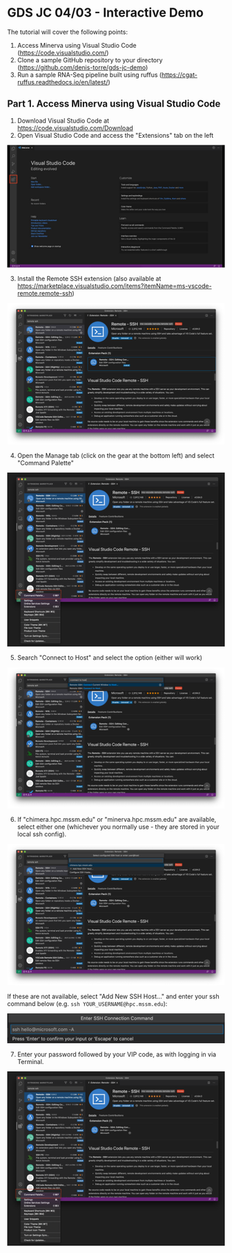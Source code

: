 # GDS JC 04/03 - Interactive Demo
The tutorial will cover the following points:
1. Access Minerva using Visual Studio Code (https://code.visualstudio.com/)
2. Clone a sample GitHub repository to your directory (https://github.com/denis-torre/gds-jc-demo)
3. Run a sample RNA-Seq pipeline built using ruffus (https://cgat-ruffus.readthedocs.io/en/latest/)

## Part 1. Access Minerva using Visual Studio Code
1. Download Visual Studio Code at https://code.visualstudio.com/Download
2. Open Visual Studio Code and access the "Extensions" tab on the left

![VSCode](images/vscode.png)

3. Install the Remote SSH extension (also available at https://marketplace.visualstudio.com/items?itemName=ms-vscode-remote.remote-ssh)

![VSCode](images/remote-ssh.png)

4. Open the Manage tab (click on the gear at the bottom left) and select "Command Palette"

![VSCode](images/command-palette.png)

5. Search "Connect to Host" and select the option (either will work)

![VSCode](images/ssh-connect-1.png)

6. If "chimera.hpc.mssm.edu" or "minerva.hpc.mssm.edu" are available, select either one (whichever you normally use - they are stored in your local ssh config).

![VSCode](images/ssh-connect-2.png)

If these are not available, select "Add New SSH Host..." and enter your ssh command below (e.g. `ssh YOUR_USERNAME@hpc.mssm.edu`):

![VSCode](images/ssh-connect-3.png)

7. Enter your password followed by your VIP code, as with logging in via Terminal.

![VSCode](images/command-palette.png)

